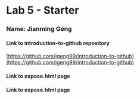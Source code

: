 # Lab 5 - Starter

### Name: Jianming Geng
#### Link to introduction-to-github repository
[https://github.com/jgeng99/introduction-to-github](https://github.com/jgeng99/introduction-to-github)
#### Link to expose.html page

#### Link to expose.html page